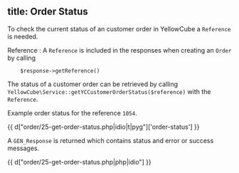 title: Order Status
---

To check the current status of an customer order in YellowCube a `Reference` is needed.

Reference
:   A `Reference` is included in the responses when creating an `Order`
    by calling

        $response->getReference()

The status of a customer order can be retrieved by calling
`YellowCube\Service::getYCCustomerOrderStatus($reference)` with the `Reference`.

Example order status for the reference `1054`.

{{ d["order/25-get-order-status.php|idio|t|pyg"]['order-status'] }}

A `GEN_Response` is returned which contains status and error or success messages.

{{ d["order/25-get-order-status.php|php|idio"] }}

